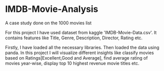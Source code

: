 # IMDB-Movie-Analysis
A case study done on the 1000 movies list

For this project I have used dataset from kaggle 'IMDB-Movie-Data.csv'. It contains features like Title, Genre, Description, Director, Rating etc.

Firstly, I have loaded all the necessary libraries. Then loaded the data using panda.
In this project I will visualize different insights like classify movies based on Ratings[Excellent,Good and Average], find average rating of movies year-wise, display top 10 highest revenue movie titles etc.
